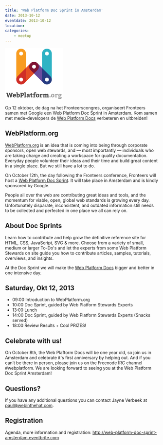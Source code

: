 ```yaml
---
title: 'Web Platform Doc Sprint in Amsterdam'
date: 2013-10-12
eventdate: 2013-10-12
location:
categories:
    - meetup
---
```


![](/_img/logo-with-text.png)

Op 12 oktober, de dag na het Fronteerscongres, organiseert Fronteers samen met Google een Web Platform Doc Sprint in Amsterdam. Kom samen met mede-developers de [Web Platform Docs](http://docs.webplatform.org/) verbeteren en uitbreiden!

## WebPlatform.org

[WebPlatform.org](http://webplatform.org) is an idea that is coming into being through corporate sponsors, open web stewards, and — most importantly — individuals who are taking charge and creating a workspace for quality documentation. Everyday people volunteer their ideas and their time and build great content in a single place. But we still have a lot to do.

On October 12th, the day following the Fronteers conference, Fronteers will host a [Web Platform Doc Sprint](http://web-platform-doc-sprint-amsterdam.eventbrite.com). It will take place in Amsterdam and is kindly sponsored by Google.

People all over the web are contributing great ideas and tools, and the momentum for viable, open, global web standards is growing every day. Unfortunately disparate, inconsistent, and outdated information still needs to be collected and perfected in one place we all can rely on.

## About Doc Sprints

Learn how to contribute and help grow the definitive reference site for HTML, CSS, JavaScript, SVG & more. Choose from a variety of small, medium or larger To-Do's and let the experts from some Web Platform Stewards on site guide you how to contribute articles, samples, tutorials, overviews, and insights.

At the Doc Sprint we will make the [Web Platform Docs](http://docs.webplatform.org/) bigger and better in one intensive day.

## Saturday, Okt 12, 2013

-   09:00 Introduction to WebPlatform.org
-   10:00 Doc Sprint, guided by Web Platform Stewards Experts
-   13:00 Lunch
-   14:00 Doc Sprint, guided by Web Platform Stewards Experts (Snacks served)
-   18:00 Review Results + Cool PRIZES!

## Celebrate with us!

On October 8th, the Web Plaftorm Docs will be one year old, so join us in Amsterdam and celebrate it's first anniversary by helping out. And if you can’t be there in person, please join us on the Freenode IRC channel #webplatform. We are looking forward to seeing you at the Web Platform Doc Sprint Amsterdam!

## Questions?

If you have any additional questions you can contact Jayne Verbeek at paul@webinthehat.com.

## Registration

Agenda, more information and registration:
<http://web-platform-doc-sprint-amsterdam.eventbrite.com>

